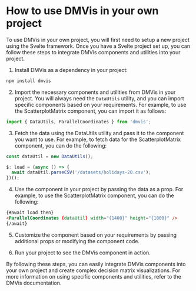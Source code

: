 # How to use DMVis in your own project

To use DMVis in your own project, you will first need to setup a new project using the Svelte framework. Once you have a Svelte project set up, you can follow these steps to integrate DMVis components and utilities into your project.

1. Install DMVis as a dependency in your project:

```bash
npm install dmvis
```

2. Import the necessary components and utilities from DMVis in your project. You will always need the `DataUtils` utility, and you can import specific components based on your requirements. For example, to use the ScatterplotMatrix component, you can import it as follows:

```javascript
import { DataUtils, ParallelCoordinates } from 'dmvis';
```

3. Fetch the data using the DataUtils utility and pass it to the component you want to use. For example, to fetch data for the ScatterplotMatrix component, you can do the following:

```javascript
const dataUtil = new DataUtils();

$: load = (async () => {
  await dataUtil.parseCSV('/datasets/holidays-20.csv');
})();
```

4. Use the component in your project by passing the data as a prop. For example, to use the ScatterplotMatrix component, you can do the following:

```html
{#await load then}
<ParallelCoordinates {dataUtil} width="{1400}" height="{1000}" />
{/await}
```

5. Customize the component based on your requirements by passing additional props or modifying the component code.

6. Run your project to see the DMVis component in action.

By following these steps, you can easily integrate DMVis components into your own project and create complex decision matrix visualizations. For more information on using specific components and utilities, refer to the DMVis documentation.
